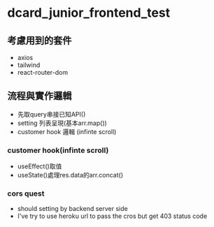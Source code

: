 # dcard_junior_frontend_test
## 考慮用到的套件 
- axios
- tailwind
- react-router-dom

## 流程與實作邏輯
- 先取query串接已知API()
- setting 列表呈現(基本arr.map())
- customer hook 邏輯 (infinte scroll)
### customer hook(infinte scroll)
- useEffect()取值
- useState()處理res.data的arr.concat()

### cors quest
- should setting by backend server side
- I've try to use heroku url to pass the cros but get 403 status code


